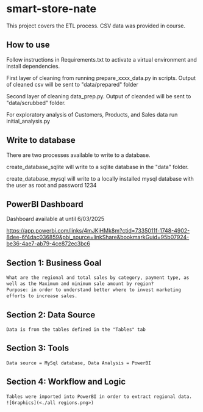 # smart-store-nate

This project covers the ETL process. CSV data was provided in course.


## How to use

Follow instructions in Requirements.txt to activate a virtual environment and install dependencies.

First layer of cleaning from running prepare_xxxx_data.py in scripts. Output of cleaned csv will be sent to "data/prepared" folder

Second layer of cleaning data_prep.py.  Output of cleanded will be sent to "data/scrubbed" folder.

For exploratory analysis of Customers, Products, and Sales data run initial_analysis.py 

##  Write to database

There are two processes available to write to a database.  

create_database_sqlite will write to a sqlite database in the "data" folder.

create_database_mysql will write to a locally installed mysql database with the user as root and password 1234


## PowerBI Dashboard

Dashboard available at until 6/03/2025

https://app.powerbi.com/links/4mJKjHMk8m?ctid=7335011f-1748-4902-8dee-6f4dac036859&pbi_source=linkShare&bookmarkGuid=95b07924-be36-4ae7-ab79-4ce872ec3bc6


## Section 1: Business Goal
    What are the regional and total sales by category, payment type, as well as the Maximum and minimum sale amount by region?
    Purpose: in order to understand better where to invest marketing efforts to increase sales. 

## Section 2: Data Source
    Data is from the tables defined in the "Tables" tab

## Section 3: Tools
    Data source = MySql database, Data Analysis = PowerBI

## Section 4: Workflow and Logic
    Tables were imported into PowerBI in order to extract regional data.
    ![Graphics](<./all regions.png>)

